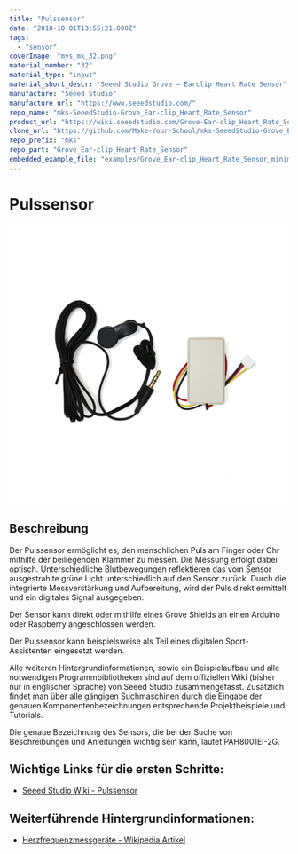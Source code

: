 ```yaml
---
title: "Pulssensor"
date: "2018-10-01T13:55:21.000Z"
tags: 
  - "sensor"
coverImage: "mys_mk_32.png"
material_number: "32"
material_type: "input"
material_short_descr: "Seeed Studio Grove – Earclip Heart Rate Sensor"
manufacture: "Seeed Studio"
manufacture_url: "https://www.seeedstudio.com/"
repo_name: "mks-SeeedStudio-Grove_Ear-clip_Heart_Rate_Sensor"
product_url: "https://wiki.seeedstudio.com/Grove-Ear-clip_Heart_Rate_Sensor/"
clone_url: "https://github.com/Make-Your-School/mks-SeeedStudio-Grove_Ear-clip_Heart_Rate_Sensor.git"
repo_prefix: "mks"
repo_part: "Grove_Ear-clip_Heart_Rate_Sensor"
embedded_example_file: "examples/Grove_Ear-clip_Heart_Rate_Sensor_minimal/Grove_Ear-clip_Heart_Rate_Sensor_minimal.ino"
---
```



# Pulssensor

![Pulssensor](./mys_mk_32.png)

## Beschreibung
Der Pulssensor ermöglicht es, den menschlichen Puls am Finger oder Ohr mithilfe der beiliegenden Klammer zu messen. Die Messung erfolgt dabei optisch. Unterschiedliche Blutbewegungen reflektieren das vom Sensor ausgestrahlte grüne Licht unterschiedlich auf den Sensor zurück. Durch die integrierte Messverstärkung und Aufbereitung, wird der Puls direkt ermittelt und ein digitales Signal ausgegeben.

Der Sensor kann direkt oder mithilfe eines Grove Shields an einen Arduino oder Raspberry angeschlossen werden.

Der Pulssensor kann beispielsweise als Teil eines digitalen Sport-Assistenten eingesetzt werden.

Alle weiteren Hintergrundinformationen, sowie ein Beispielaufbau und alle notwendigen Programmbibliotheken sind auf dem offiziellen Wiki (bisher nur in englischer Sprache) von Seeed Studio zusammengefasst. Zusätzlich findet man über alle gängigen Suchmaschinen durch die Eingabe der genauen Komponentenbezeichnungen entsprechende Projektbeispiele und Tutorials.

Die genaue Bezeichnung des Sensors, die bei der Suche von Beschreibungen und Anleitungen wichtig sein kann, lautet PAH8001EI-2G.

<!-- infolist -->

<!-- infolists -->
## Wichtige Links für die ersten Schritte:

- [Seeed Studio Wiki - Pulssensor](https://wiki.seeedstudio.com/Grove-Ear-clip_Heart_Rate_Sensor/)

## Weiterführende Hintergrundinformationen:

- [Herzfrequenzmessgeräte - Wikipedia Artikel](https://de.wikipedia.org/wiki/Herzfrequenzmessger%C3%A4t)



